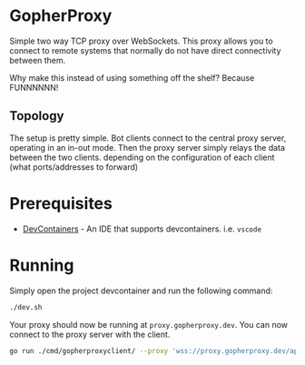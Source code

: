 # GopherProxy 

Simple two way TCP proxy over WebSockets. This proxy allows you 
to connect to remote systems that normally do not have direct connectivity between them. 

Why make this instead of using something off the shelf?
Because FUNNNNNN!

## Topology
The setup is pretty simple. Bot clients connect to 
the central proxy server, operating in an in-out mode. 
Then the proxy server simply relays the data between the two clients.
depending on the configuration of each client (what ports/addresses to forward)
# Prerequisites 
- [DevContainers](https://containers.dev/) - An IDE that supports devcontainers. i.e. `vscode`

# Running
Simply open the project devcontainer and run the following command:

```bash
./dev.sh
```

Your proxy should now be running at `proxy.gopherproxy.dev`. You can now connect to the proxy server with the client.

```bash
go run ./cmd/gopherproxyclient/ --proxy 'wss://proxy.gopherproxy.dev/api/ws/connect' --password abc123
```